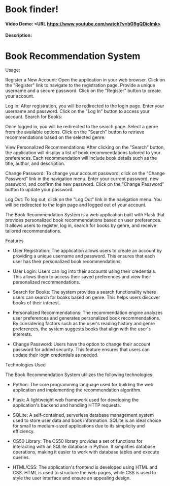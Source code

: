 # Book finder!
#### Video Demo:  <URL https://www.youtube.com/watch?v=bG9gQDicImk>
#### Description:
# Book Recommendation System
Usage:

Register a New Account: Open the application in your web browser.
Click on the "Register" link to navigate to the registration page.
Provide a unique username and a secure password.
Click on the "Register" button to create your account.

Log In: After registration, you will be redirected to the login page.
Enter your username and password.
Click on the "Log In" button to access your account.
Search for Books:

Once logged in, you will be redirected to the search page.
Select a genre from the available options.
Click on the "Search" button to retrieve recommendations based on the selected genre.

View Personalized Recommendations: After clicking on the "Search" button, the application will display a list of book recommendations tailored to your preferences.
Each recommendation will include book details such as the title, author, and description.

Change Password: To change your account password, click on the "Change Password" link in the navigation menu.
Enter your current password, new password, and confirm the new password.
Click on the "Change Password" button to update your password.

Log Out: To log out, click on the "Log Out" link in the navigation menu.
You will be redirected to the login page and logged out of your account.

The Book Recommendation System is a web application built with Flask that provides personalized book recommendations based on user preferences. It allows users to register, log in, search for books by genre, and receive tailored recommendations.

 Features

- User Registration: The application allows users to create an account by providing a unique username and password. This ensures that each user has their personalized book recommendations.

- User Login: Users can log into their accounts using their credentials. This allows them to access their saved preferences and view their personalized recommendations.

- Search for Books: The system provides a search functionality where users can search for books based on genre. This helps users discover books of their interest.

- Personalized Recommendations: The recommendation engine analyzes user preferences and generates personalized book recommendations. By considering factors such as the user's reading history and genre preferences, the system suggests books that align with the user's interests.

- Change Password: Users have the option to change their account password for added security. This feature ensures that users can update their login credentials as needed.

Technologies Used

The Book Recommendation System utilizes the following technologies:

- Python: The core programming language used for building the web application and implementing the recommendation algorithm.

- Flask: A lightweight web framework used for developing the application's backend and handling HTTP requests.

- SQLite: A self-contained, serverless database management system used to store user data and book information. SQLite is an ideal choice for small to medium-sized applications due to its simplicity and efficiency.

- CS50 Library: The CS50 library provides a set of functions for interacting with an SQLite database in Python. It simplifies database operations, making it easier to work with database tables and execute queries.

- HTML/CSS: The application's frontend is developed using HTML and CSS. HTML is used to structure the web pages, while CSS is used to style the user interface and ensure an appealing design.
